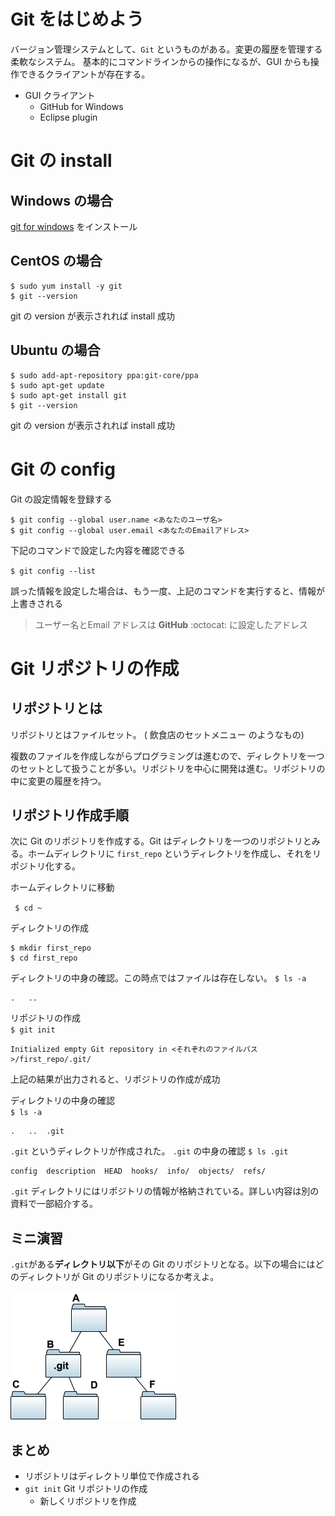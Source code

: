 # Git をはじめよう

バージョン管理システムとして、`Git` というものがある。変更の履歴を管理する柔軟なシステム。
基本的にコマンドラインからの操作になるが、GUI からも操作できるクライアントが存在する。

- GUI クライアント
  - GitHub for Windows
  - Eclipse plugin

# Git の install

## Windows の場合

[git for windows](https://gitforwindows.org/) をインストール

## CentOS の場合
```
$ sudo yum install -y git
$ git --version
```

git の version が表示されれば install 成功

## Ubuntu の場合

```
$ sudo add-apt-repository ppa:git-core/ppa
$ sudo apt-get update
$ sudo apt-get install git
$ git --version
```

git の version が表示されれば install 成功

# Git の config

Git の設定情報を登録する

```
$ git config --global user.name <あなたのユーザ名>
$ git config --global user.email <あなたのEmailアドレス>
```

下記のコマンドで設定した内容を確認できる

`$ git config --list`

誤った情報を設定した場合は、もう一度、上記のコマンドを実行すると、情報が上書きされる

> ユーザー名とEmail アドレスは **GitHub** :octocat: に設定したアドレス  

# Git リポジトリの作成

## リポジトリとは

リポジトリとはファイルセット。 ( 飲食店のセットメニュー のようなもの)

複数のファイルを作成しながらプログラミングは進むので、ディレクトリを一つのセットとして扱うことが多い。リポジトリを中心に開発は進む。リポジトリの中に変更の履歴を持つ。

## リポジトリ作成手順

次に Git のリポジトリを作成する。Git はディレクトリを一つのリポジトリとみる。ホームディレクトリに `first_repo` というディレクトリを作成し、それをリポジトリ化する。

 ホームディレクトリに移動

 ` $ cd ~`


ディレクトリの作成
```
$ mkdir first_repo
$ cd first_repo
```

ディレクトリの中身の確認。この時点ではファイルは存在しない。
`$ ls -a`
```
.	..
```

リポジトリの作成  
`$ git init`
```
Initialized empty Git repository in <それぞれのファイルパス>/first_repo/.git/
```

上記の結果が出力されると、リポジトリの作成が成功  

ディレクトリの中身の確認  
`$ ls -a`
```
.	..	.git
```

`.git` というディレクトリが作成された。
`.git` の中身の確認
`$ ls .git`
```
config  description  HEAD  hooks/  info/  objects/  refs/
```

`.git` ディレクトリにはリポジトリの情報が格納されている。詳しい内容は別の資料で一部紹介する。  

## ミニ演習

`.git`がある**ディレクトリ以下**がその Git のリポジトリとなる。以下の場合にはどのディレクトリが Git のリポジトリになるか考えよ。

![](images/dotgit.png)

## まとめ

- リポジトリはディレクトリ単位で作成される
- `git init` Git リポジトリの作成
  - 新しくリポジトリを作成
